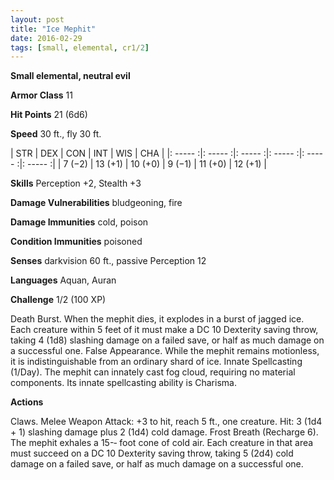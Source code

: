 ```yaml
---
layout: post
title: "Ice Mephit"
date: 2016-02-29
tags: [small, elemental, cr1/2]
---
```


**Small elemental, neutral evil**

**Armor Class** 11

**Hit Points** 21 (6d6)

**Speed** 30 ft., fly 30 ft.

|   STR   |   DEX   |   CON   |   INT   |   WIS   |   CHA   |
|: ----- :|: ----- :|: ----- :|: ----- :|: ----- :|: ----- :|
| 7 (−2) | 13 (+1) | 10 (+0) | 9 (−1) | 11 (+0) | 12 (+1) |

**Skills** Perception +2, Stealth +3 

**Damage Vulnerabilities** bludgeoning, fire 

**Damage Immunities** cold, poison 

**Condition Immunities** poisoned 

**Senses** darkvision 60 ft., passive Perception 12 

**Languages** Aquan, Auran 

**Challenge** 1/2 (100 XP)

Death Burst. When the mephit dies, it explodes in a burst of jagged ice. Each creature within 5 feet of it must make a DC 10 Dexterity saving throw, taking 4 (1d8) slashing damage on a failed save, or half as much damage on a successful one. False Appearance. While the mephit remains motionless, it is indistinguishable from an ordinary shard of ice. Innate Spellcasting (1/Day). The mephit can innately cast fog cloud, requiring no material components. Its innate spellcasting ability is Charisma. 

**Actions**

Claws. Melee Weapon Attack: +3 to hit, reach 5 ft., one creature. Hit: 3 (1d4 + 1) slashing damage plus 2 (1d4) cold damage. Frost Breath (Recharge 6). The mephit exhales a 15-­‐ foot cone of cold air. Each creature in that area must succeed on a DC 10 Dexterity saving throw, taking 5 (2d4) cold damage on a failed save, or half as much damage on a successful one.